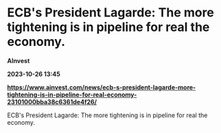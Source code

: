 # ECB's President Lagarde: The more tightening is in pipeline for real the economy.
**AInvest**

**2023-10-26 13:45**

**https://www.ainvest.com/news/ecb-s-president-lagarde-more-tightening-is-in-pipeline-for-real-economy-23101000bba38c6361de4f26/**

ECB's President Lagarde: The more tightening is in pipeline for real the economy.